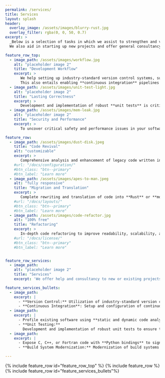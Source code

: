 ```yaml
---
permalink: /services/
title: Services
layout: splash
header:
  overlay_image: /assets/images/blurry-rust.jpg
  overlay_filter: rgba(0, 0, 50, 0.7)
excerpt: >
  _Below is a selection of tasks in which we assist to strengthen and vitalise your software.
  We also aid in starting up new projects and offer general consultancy in software engineering._

feature_row_top:
  - image_path: /assets/images/workflow.jpg
    alt: "placeholder image 2"
    title: "Development Workflow"
    excerpt: >
       We help setting up industry-standard version control systems, such as **Git and GitHub**, to track changes, facilitate collaboration, and ensure a secure and organised development workflow.
       This also entails enabling **continuous integration** pipelines to automate testing, build processes, linting; to ensure the ongoing integrity of your codebase.
  - image_path: /assets/images/unit-test-light.jpg
    alt: "placeholder image 2"
    title: "Lasting Correctness"
    excerpt: >
       Development and implementation of robust **unit tests** is critical to ensure the continued correctness and reliability of your software. Depending of the project, we can enable appropriate **testing and benchmarking frameworks** to automatically trigger reports when code changes are made.
  - image_path: /assets/images/mem-leak.jpg
    alt: "placeholder image 2"
    title: "Security and Performance"
    excerpt: >
       To uncover critical safety and performance issues in your software, we use **static and dynamic code analysis** to find hidden bugs and memory leaks that can lead to resource loss and security risks. We also offer full or partial **migration of critial code** to a high-performance but memory safe language such as **Rust**.

feature_row:
  - image_path: /assets/images/dust-disk.jpeg
    title: "Code Revival"
    alt: "customizable"
    excerpt: >
       Comprehensive analysis and enhancement of legacy code written in C, C++, and Python. Integration of modern practices to extend the lifespan and functionality of existing codebases.
    #url: "/docs/configuration/"
    #btn_class: "btn--primary"
    #btn_label: "Learn more"
  - image_path: /assets/images/apes-to-man.jpeg
    alt: "fully responsive"
    title: "Migration and Translation"
    excerpt: >
       Complete rewriting and translation of code into **Rust** or **modern C++** to enhance performance, reliability, and maintainability.
    #url: "/docs/layouts/"
    #btn_class: "btn--primary"
    #btn_label: "Learn more"
  - image_path: /assets/images/code-refactor.jpg
    alt: "100% free"
    title: "Refactoring"
    excerpt: >
       In-depth code refactoring to improve readability, scalability, and overall code quality. We follow best practices and recommendations for your given language using linting tools and static analysis.
    #url: "/docs/license/"
    #btn_class: "btn--primary"
    #btn_label: "Learn more"


feature_row_services:
  - image_path:
    alt: "placeholder image 2"
    title: "Services"
    excerpt: 'We offer help and consultancy to new or existing projects.'

feature_services_bullets:
  - image_path:
    excerpt: | 
      - **Version Control:** Utilization of industry-standard version control systems, such as Git and GitHub, to track changes, facilitate collaboration, and ensure a secure and organized development workflow.
      - **Continuous Integration**: Setup and configuration of continuous integration pipelines to automate testing, build processes, and ensure the ongoing integrity of your codebase.
  - image_path:
    excerpt: | 
      - Profile existing software using **static and dynamic code analysis**. Profiling is an important tool to find critical safety and and performance issues.
      - **Unit Testing:**
        Development and implementation of robust unit tests to ensure the continued correctness and reliability of your software.
  - image_path:
    excerpt: | 
      - Expose C, C++, or Fortran code with **Python bindings** to significantly lower the threshold to use your application.
      - **Build System Modernization:** Modernization of build systems such as CMake for C/C++ projects or Cargo for Rust projects to streamline development processes and improve project maintainability.

---
```

{% include feature_row id="feature_row_top" %}
{% include feature_row %}
{% include feature_row id="feature_services_bullets"%}

